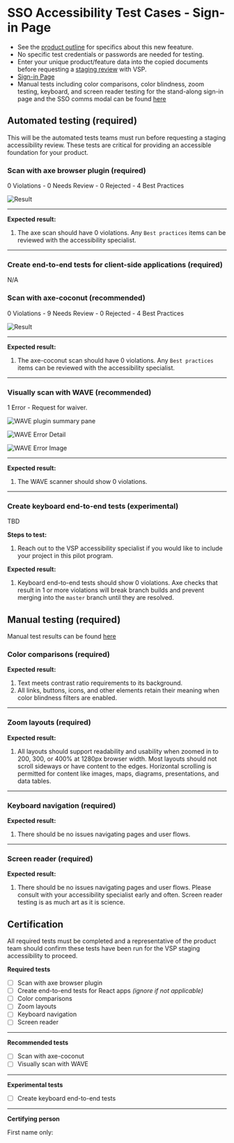 # SSO Accessibility Test Cases - Sign-in Page

* See the [product outline](https://github.com/department-of-veterans-affairs/va.gov-team/blob/master/products/identity-personalization/sso/README.md) for specifics about this new feeature.
* No specific test credentials or passwords are needed for testing.
* Enter your unique product/feature data into the copied documents before requesting a [staging review](https://github.com/department-of-veterans-affairs/va.gov-team/blob/master/platform/working-with-vsp/vsp-collaboration-cycle/vsp-collaboration-cycle.md#staging-review) with VSP.
* [Sign-in Page](https://staging.va.gov/sign-in/?application=myvahealth)
* Manual tests including color comparisons, color blindness, zoom testing, keyboard, and screen reader testing for the stand-along sign-in page and the SSO comms modal can be found [here](https://github.com/department-of-veterans-affairs/va.gov-team/blob/master/products/identity-personalization/sso/staging-review/assets/SSO-Login_Screen_Accessibility_Tests.pdf) 

## Automated testing (required)

This will be the automated tests teams must run before requesting a staging accessibility review. These tests are critical for providing an accessible foundation for your product.

### Scan with axe browser plugin (required)

0 Violations - 0 Needs Review - 0 Rejected - 4 Best Practices

![Result](https://github.com/department-of-veterans-affairs/va.gov-team/blob/master/products/identity-personalization/sso/staging-review/assets/AXE_test_result.png)

---

**Expected result:**

1. The axe scan should have 0 violations. Any `Best practices` items can be reviewed with the accessibility specialist.

---

### Create end-to-end tests for client-side applications (required)

N/A


### Scan with axe-coconut (recommended)
0 Violations - 9 Needs Review - 0 Rejected - 4 Best Practices

![Result](https://github.com/department-of-veterans-affairs/va.gov-team/blob/master/products/identity-personalization/sso/staging-review/assets/AXE_coconut_test_result.png)

---

**Expected result:**

1. The axe-coconut scan should have 0 violations. Any `Best practices` items can be reviewed with the accessibility specialist.

---

### Visually scan with WAVE (recommended)

1 Error - Request for waiver.

![WAVE plugin summary pane](https://github.com/department-of-veterans-affairs/va.gov-team/blob/master/products/identity-personalization/sso/staging-review/assets/WAVE_summary.png)

![WAVE Error Detail](https://github.com/department-of-veterans-affairs/va.gov-team/blob/master/products/identity-personalization/sso/staging-review/assets/WAVE_error_explanation.png)

![WAVE Error Image](https://github.com/department-of-veterans-affairs/va.gov-team/blob/master/products/identity-personalization/sso/staging-review/assets/WAVE_error_image.png)

---


**Expected result:**

1. The WAVE scanner should show 0 violations.

---

### Create keyboard end-to-end tests (experimental)

TBD

**Steps to test:**

1. Reach out to the VSP accessibility specialist if you would like to include your project in this pilot program.

**Expected result:**

1. Keyboard end-to-end tests should show 0 violations. Axe checks that result in 1 or more violations will break branch builds and prevent merging into the `master` branch until they are resolved.



## Manual testing (required)

Manual test results can be found [here](https://github.com/department-of-veterans-affairs/va.gov-team/blob/master/products/identity-personalization/sso/staging-review/assets/SSO-Login_Screen_Accessibility_Tests.pdf)

### Color comparisons (required)


**Expected result:**

1. Text meets contrast ratio requirements to its background.
2. All links, buttons, icons, and other elements retain their meaning when color blindness filters are enabled.

---

### Zoom layouts (required)

**Expected result:**

1. All layouts should support readability and usability when zoomed in to 200, 300, or 400% at 1280px browser width. Most layouts should not scroll sideways or have content to the edges. Horizontal scrolling is permitted for content like images, maps, diagrams, presentations, and data tables.

---

### Keyboard navigation (required)

**Expected result:**

1. There should be no issues navigating pages and user flows.

---

### Screen reader (required)

**Expected result:**

1. There should be no issues navigating pages and user flows. Please consult with your accessibility specialist early and often. Screen reader testing is as much art as it is science.



## Certification

All required tests must be completed and a representative of the product team should confirm these tests have been run for the VSP staging accessibility to proceed.

**Required tests**

* [ ] Scan with axe browser plugin
* [ ] Create end-to-end tests for React apps _(ignore if not applicable)_
* [ ] Color comparisons
* [ ] Zoom layouts
* [ ] Keyboard navigation
* [ ] Screen reader

---

**Recommended tests**

* [ ] Scan with axe-coconut
* [ ] Visually scan with WAVE

---

**Experimental tests**

* [ ] Create keyboard end-to-end tests

---

**Certifying person**

First name only:
